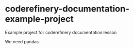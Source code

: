 # coderefinery-documentation-example-project
Example project for coderefinery documentation lesson

We need pandas
